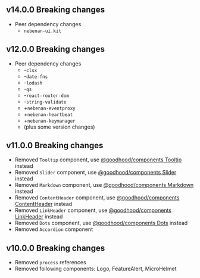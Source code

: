 ## v14.0.0 Breaking changes

- Peer dependency changes
  - `nebenan-ui.kit`

## v12.0.0 Breaking changes

- Peer dependency changes
    - -`clsx`
    - -`date-fns`
    - -`lodash`
    - -`qs`
    - -`react-router-dom`
    - -`string-validate`
    - +`nebenan-eventproxy`
    - +`nebenan-heartbeat`
    - +`nebenan-keymanager`
    - (plus some version changes)

## v11.0.0 Breaking changes

- Removed `Tooltip` component, use [@goodhood/components Tooltip](https://github.com/goodhood-eu/goodhood/tree/master/packages/components) instead
- Removed `Slider` component, use [@goodhood/components Slider](https://github.com/goodhood-eu/goodhood/tree/master/packages/components) instead
- Removed `Markdown` component, use [@goodhood/components Markdown](https://github.com/goodhood-eu/goodhood/tree/master/packages/components) instead
- Removed `ContentHeader` component, use [@goodhood/components ContentHeader](https://github.com/goodhood-eu/goodhood/tree/master/packages/components) instead
- Removed `LinkHeader` component, use [@goodhood/components LinkHeader](https://github.com/goodhood-eu/goodhood/tree/master/packages/components) instead
- Removed `Dots` component, use [@goodhood/components Dots](https://github.com/goodhood-eu/goodhood/tree/master/packages/components) instead
- Removed `Accordion` component

## v10.0.0 Breaking changes

- Removed `process` references
- Removed following components: Logo, FeatureAlert, MicroHelmet
